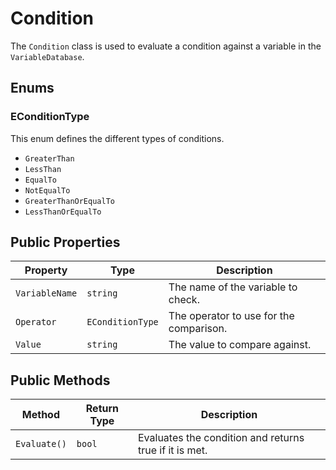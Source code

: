 # Condition

The `Condition` class is used to evaluate a condition against a variable in the `VariableDatabase`.

## Enums

### EConditionType

This enum defines the different types of conditions.

-   `GreaterThan`
-   `LessThan`
-   `EqualTo`
-   `NotEqualTo`
-   `GreaterThanOrEqualTo`
-   `LessThanOrEqualTo`

## Public Properties

| Property       | Type           | Description                                      |
| -------------- | -------------- | ------------------------------------------------ |
| `VariableName` | `string`       | The name of the variable to check.               |
| `Operator`     | `EConditionType` | The operator to use for the comparison.          |
| `Value`        | `string`       | The value to compare against.                    |

## Public Methods

| Method      | Return Type | Description                                      |
| ----------- | ----------- | ------------------------------------------------ |
| `Evaluate()` | `bool`      | Evaluates the condition and returns true if it is met. |
